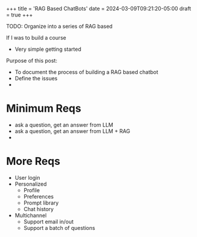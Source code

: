 +++
title = 'RAG Based ChatBots'
date = 2024-03-09T09:21:20-05:00
draft = true
+++

TODO: Organize into a series of RAG based

If I was to build a course

- Very simple getting started


Purpose of this post:

-   To document the process of building a RAG based chatbot
-   Define the issues
-   

# Minimum Reqs

- ask a question, get an answer from LLM
- ask a question, get an answer from LLM + RAG
- 
# More Reqs

- User login
- Personalized
  - Profile
  - Preferences
  - Prompt library
  - Chat history
- Multichannel
  - Support email in/out
  - Support a batch of questions